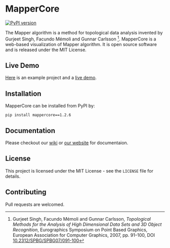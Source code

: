 # MapperCore

[![PyPI version](https://badge.fury.io/py/mappercore.svg)](https://badge.fury.io/py/mappercore)

The Mapper algorithm is a method for topological data analysis invented by Gurjeet Singh, Facundo Mémoli and Gunnar Carlsson [^1]. MapperCore is a web-based visualization of Mapper algorithm. It is open source software and is released under the MIT License.

## Live Demo

[Here](https://github.com/yaodong/mapper-example) is an example project and a [live demo](https://mapper-example.herokuapp.com).

## Installation

MapperCore can be installed from PyPI by:

```shell
pip install mappercore==1.2.6
```

## Documentation

Please checkout our [wiki](https://github.com/yaodong/mapper-core/wiki) or [our website](https://mappercore.org) for documentaion.

## License

This project is licensed under the MIT License - see the `LICENSE` file for details.

## Contributing

Pull requests are welcomed. 



[^1]: Gurjeet Singh, Facundo Mémoli and Gunnar Carlsson, *Topological Methods for the Analysis of High Dimensional Data Sets and 3D Object Recognition*, Eurographics Symposium on Point Based Graphics, European Association for Computer Graphics, 2007, pp. 91–100, DOI [10.2312/SPBG/SPBG07/091-100](http://dx.doi.org/10.2312/SPBG/SPBG07/091-100)

